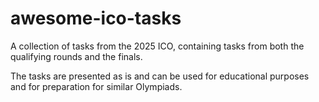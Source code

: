 # awesome-ico-tasks

A collection of tasks from the 2025 ICO, containing tasks from both the qualifying rounds and the finals.

The tasks are presented as is and can be used for educational purposes and for preparation for similar Olympiads.
